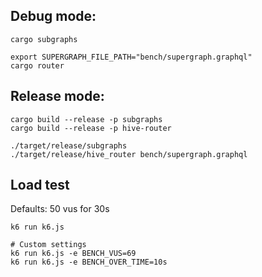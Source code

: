 ## Debug mode:

```
cargo subgraphs

export SUPERGRAPH_FILE_PATH="bench/supergraph.graphql"
cargo router
```

## Release mode:

```
cargo build --release -p subgraphs
cargo build --release -p hive-router

./target/release/subgraphs
./target/release/hive_router bench/supergraph.graphql
```

## Load test

Defaults: 50 vus for 30s

```
k6 run k6.js

# Custom settings
k6 run k6.js -e BENCH_VUS=69
k6 run k6.js -e BENCH_OVER_TIME=10s
```
